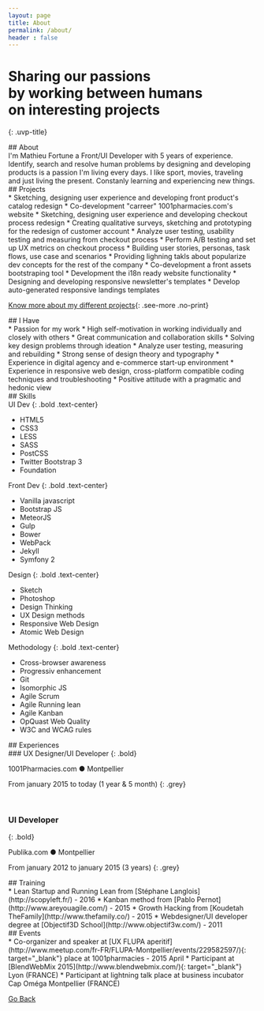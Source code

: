 ```yaml
---
layout: page
title: About
permalink: /about/
header : false
---
```


# Sharing our passions<br/> by working between humans<br/> on interesting projects
{: .uvp-title}

<div class="row">
<div class="section-title" markdown="1">
## About
</div>
<div class="content" markdown="1">
I'm Mathieu Fortune a Front/UI Developer with 5 years of experience. Identify, search and resolve human problems by designing and developing products is a passion I'm living every days. I like sport, movies, traveling and just living the present. Constanly learning and experiencing new things.
</div>
</div>

<div class="row">
<div class="section-title" markdown="1">
## Projects
</div>
<div class="content" markdown="1">
* Sketching, designing user experience and developing front product's catalog redesign
* Co-development "carreer" 1001pharmacies.com's website
* Sketching, designing user experience and developing checkout process redesign
* Creating qualitative surveys, sketching and prototyping for the redesign of customer account
* Analyze user testing, usability testing and measuring from checkout process
* Perform A/B testing and set up UX metrics on checkout process
* Building user stories, personas, task flows, use case and scenarios
* Providing lighning takls about popularize dev concepts for the rest of the company
* Co-development a front assets bootstraping tool
* Development the i18n ready website functionality
* Designing and developing responsive newsletter's templates
* Develop auto-generated responsive landings templates

[Know more about my different projects](/){: .see-more .no-print}

</div>
</div>

<div class="row">
<div class="section-title" markdown="1">
## I Have
</div>
<div class="content" markdown="1">
* Passion for my work
* High self-motivation in working individually and closely with others
* Great communication and collaboration skills
* Solving key design problems through ideation
* Analyze user testing, measuring and rebuilding
* Strong sense of design theory and typography
* Experience in digital agency and e-commerce start-up environment
* Experience in responsive web design, cross-platform compatible coding techniques and troubleshooting
* Positive attitude with a pragmatic and hedonic view
</div>
</div>


<div class="row">
<div class="section-title" markdown="1">
## Skills
</div>
<div class="content skills" markdown="1">
<div markdown="1">
UI Dev
{: .bold .text-center}

* HTML5
* CSS3
* LESS
* SASS
* PostCSS
* Twitter Bootstrap 3
* Foundation
</div>
<div markdown="1">
Front Dev
{: .bold .text-center}

* Vanilla javascript
* Bootstrap JS
* MeteorJS
* Gulp
* Bower
* WebPack
* Jekyll
* Symfony 2

</div>
<div markdown="1">
Design
{: .bold .text-center}

* Sketch
* Photoshop
* Design Thinking
* UX Design methods
* Responsive Web Design
* Atomic Web Design
</div>
<div markdown="1">
Methodology
{: .bold .text-center}

* Cross-browser awareness
* Progressiv enhancement
* Git
* Isomorphic JS
* Agile Scrum
* Agile Running lean
* Agile Kanban
* OpQuast Web Quality
* W3C and WCAG rules
</div>
</div>
</div>


<div class="row">
<div class="section-title" markdown="1">
## Experiences
</div>
<div class="content" markdown="1">
### UX Designer/UI Developer
{: .bold}

1001Pharmacies.com ● Montpellier

From january 2015 to today (1 year & 5 month)
{: .grey}

<br/>

### UI Developer
{: .bold}

Publika.com ● Montpellier

From january 2012 to january 2015 (3 years)
{: .grey}
</div>
</div>


<div class="row">
<div class="section-title" markdown="1">
## Training
</div>
<div class="content" markdown="1">
* Lean Startup and Running Lean from [Stéphane Langlois](http://scopyleft.fr/) - 2016
* Kanban method from [Pablo Pernot](http://www.areyouagile.com/) - 2015
* Growth Hacking from [Koudetah TheFamily](http://www.thefamily.co/) - 2015
* Webdesigner/UI developer degree at [Objectif3D School](http://www.objectif3w.com/) - 2011
</div>
</div>

<div class="row">
<div class="section-title" markdown="1">
## Events
</div>
<div class="content" markdown="1">
* Co-organizer and speaker at [UX FLUPA aperitif](http://www.meetup.com/fr-FR/FLUPA-Montpellier/events/229582597/){: target="_blank"} place at 1001pharmacies - 2015 April
* Participant at [BlendWebMix 2015](http://www.blendwebmix.com/){: target="_blank"} Lyon (FRANCE)
* Participant at lightning talk place at business incubator Cap Oméga Montpellier (FRANCE)
</div>
</div>

<p class="text-center">
  <a href="/" title="Go Back" class="bold">Go Back</a>
</p>
